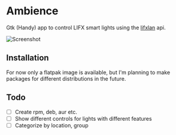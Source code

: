 # Ambience
Gtk (Handy) app to control LIFX smart lights using the [lifxlan](https://github.com/mclarkk/lifxlan) api.

![Screenshot](https://raw.github.com/LukaJankovic/Ambience/screenshots/window.png)

## Installation
For now only a flatpak image is available, but I'm planning to make packages for different distributions in the future.

## Todo
- [ ] Create rpm, deb, aur etc.
- [ ] Show different controls for lights with different features
- [ ] Categorize by location, group